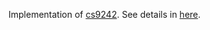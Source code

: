 Implementation of [cs9242](https://www.cse.unsw.edu.au/~cs9242/20/project/index.shtml). See details in [here](https://github.com/wenzhengjiang/aos-2015/blob/main/master.pdf).
